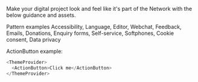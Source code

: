 Make your digital project look and feel like it's part of the Network with the below guidance and assets.

Pattern examples
Accessibility, Language, Editor, Webchat, Feedback, Emails, Donations, Enquiry forms, Self-service, Softphones, Cookie consent, Data privacy

ActionButton example:

```js
<ThemeProvider>
  <ActionButton>Click me</ActionButton>
</ThemeProvider>
```
